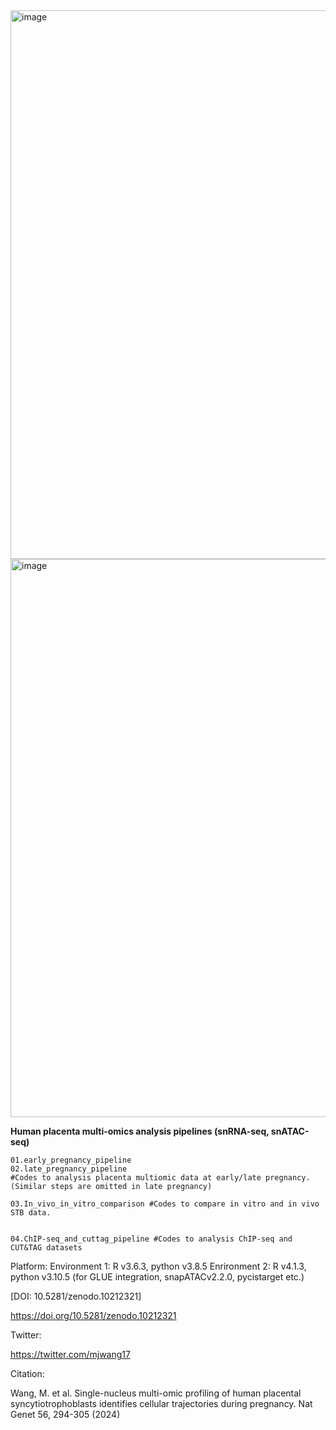 <img width="878" alt="image" src="https://github.com/wangmeijiao/Human_placenta_multi-omics_snRNA-seq_snATAC-seq/assets/20920507/94e954f6-9202-46e5-9a5a-c8c666301a1a">
<img width="893" alt="image" src="https://github.com/wangmeijiao/Human_placenta_multi-omics_snRNA-seq_snATAC-seq/assets/20920507/2bf29d7e-68c9-4044-a6d1-801fa5c44fbd">


**Human placenta multi-omics analysis pipelines (snRNA-seq, snATAC-seq)**

```
01.early_pregnancy_pipeline
02.late_pregnancy_pipeline
#Codes to analysis placenta multiomic data at early/late pregnancy. (Similar steps are omitted in late pregnancy)

03.In_vivo_in_vitro_comparison #Codes to compare in vitro and in vivo STB data.


04.ChIP-seq_and_cuttag_pipeline #Codes to analysis ChIP-seq and CUT&TAG datasets
```

Platform: 
   Environment 1: R v3.6.3, python v3.8.5 
   Enrironment 2: R v4.1.3, python v3.10.5 (for GLUE integration, snapATACv2.2.0, pycistarget etc.)


[DOI: 10.5281/zenodo.10212321]

https://doi.org/10.5281/zenodo.10212321

Twitter:

https://twitter.com/mjwang17

Citation:
   
   Wang, M. et al. Single-nucleus multi-omic profiling of human placental syncytiotrophoblasts identifies cellular trajectories during pregnancy. Nat Genet 56, 294-305 (2024)


